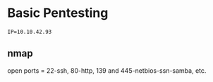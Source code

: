 # Basic Pentesting

```
IP=10.10.42.93
```

## nmap

open ports = 22-ssh, 80-http, 139 and 445-netbios-ssn-samba, etc.

